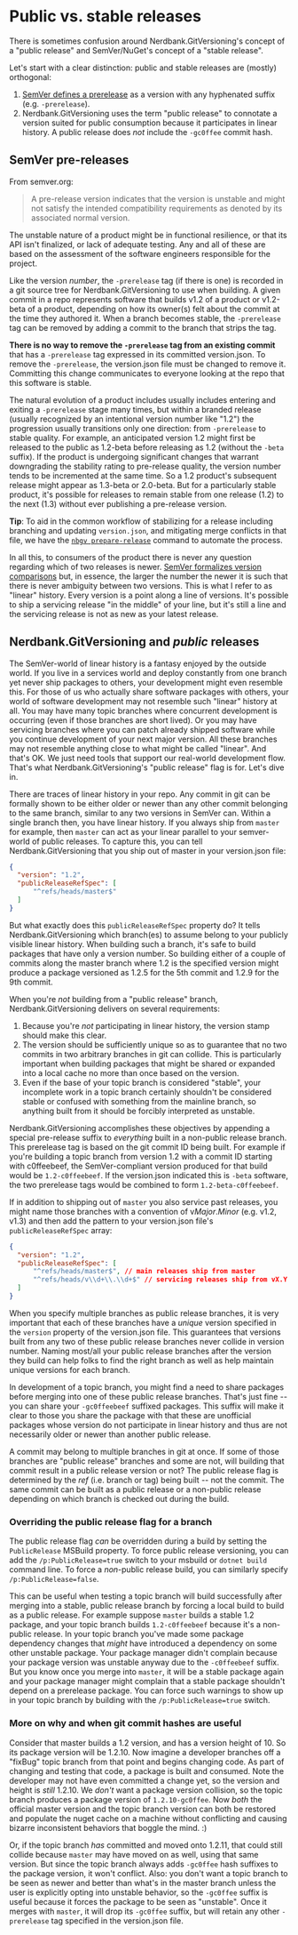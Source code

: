 # Public vs. stable releases

There is sometimes confusion around Nerdbank.GitVersioning's concept of a "public release"
and SemVer/NuGet's concept of a "stable release".

Let's start with a clear distinction: public and stable releases are (mostly) orthogonal:

1. [SemVer defines a prerelease](https://semver.org/#spec-item-9) as a version with any hyphenated suffix (e.g. `-prerelease`).
1. Nerdbank.GitVersioning uses the term "public release" to connotate a version suited for public consumption because it participates in linear history. A public release does *not* include the `-gc0ffee` commit hash.

## SemVer pre-releases

From semver.org:

> A pre-release version indicates that the version is unstable and might not satisfy the intended compatibility requirements as denoted by its associated normal version.

The unstable nature of a product might be in functional resilience, or that its API isn't finalized, or lack of adequate testing.
Any and all of these are based on the assessment of the software engineers responsible for the project.

Like the version *number*, the `-prerelease` tag (if there is one) is recorded in a git source tree for Nerdbank.GitVersioning to use when building.
A given commit in a repo represents software that builds v1.2 of a product or v1.2-beta of a product, depending on how its owner(s) felt about the commit at the time they authored it.
When a branch becomes stable, the `-prerelease` tag can be removed by adding a commit to the branch that strips the tag.

**There is no way to remove the `-prerelease` tag from an existing commit** that has a `-prerelease` tag expressed in its committed version.json.
To remove the `-prerelease`, the version.json file must be changed to remove it.
Committing this change communicates to everyone looking at the repo that this software is stable.

The natural evolution of a product includes usually includes entering and exiting a `-prerelease` stage many times, but within a branded release (usually recognized by an intentional version number like "1.2") the progression usually transitions only one direction: from `-prerelease` to stable quality.
For example, an anticipated version 1.2 might first be released to the public as 1.2-beta before releasing as 1.2 (without the `-beta` suffix).
If the product is undergoing significant changes that warrant downgrading the stability rating to pre-release quality, the version number tends to be incremented at the same time.
So a 1.2 product's subsequent release might appear as 1.3-beta or 2.0-beta.
But for a particularly stable product, it's possible for releases to remain stable from one release (1.2) to the next (1.3) without ever publishing a pre-release version.

**Tip**: To aid in the common workflow of stabilizing for a release including branching and updating `version.json`, and mitigating merge conflicts in that file, we have the [`nbgv prepare-release`][nbgv_prepare-release] command to automate the process.

In all this, to consumers of the product there is never any question regarding which of two releases is newer.
[SemVer formalizes version comparisons](https://semver.org/#spec-item-11) but, in essence, the larger the number the newer it is such that there is never ambiguity between two versions.
This is what I refer to as "linear" history.
Every version is a point along a line of versions.
It's possible to ship a servicing release "in the middle" of your line, but it's still a line and the servicing release is not as new as your latest release.

## Nerdbank.GitVersioning and *public* releases

The SemVer-world of linear history is a fantasy enjoyed by the outside world.
If you live in a services world and deploy constantly from one branch yet never ship packages to others, your development might even resemble this.
For those of us who actually share software packages with others, your world of software development may not resemble such "linear" history at all.
You may have many topic branches where concurrent development is occurring (even if those branches are short lived).
Or you may have servicing branches where you can patch already shipped software while you continue development of your next major version.
All these branches may not resemble anything close to what might be called "linear".
And that's OK. We just need tools that support our real-world development flow.
That's what Nerdbank.GitVersioning's "public release" flag is for. Let's dive in.

There are traces of linear history in your repo.
Any commit in git can be formally shown to be either older or newer than any other commit belonging to the same branch, similar to any two versions in SemVer can.
Within a single branch then, you have linear history.
If you always ship from `master` for example, then `master` can act as your linear parallel to your semver-world of public releases.
To capture this, you can tell Nerdbank.GitVersioning that you ship out of master in your version.json file:

```json
{
  "version": "1.2",
  "publicReleaseRefSpec": [
      "^refs/heads/master$"
  ]
}
```

But what exactly does this `publicReleaseRefSpec` property do?
It tells Nerdbank.GitVersioning which branch(es) to assume belong to your publicly visible linear history.
When building such a branch, it's safe to build packages that have only a version number.
So building either of a couple of commits along the master branch where 1.2 is the specified version might produce a package versioned as 1.2.5 for the 5th commit and 1.2.9 for the 9th commit.

When you're *not* building from a "public release" branch, Nerdbank.GitVersioning delivers on several requirements:

1. Because you're *not* participating in linear history, the version stamp should make this clear.
1. The version should be sufficiently unique so as to guarantee that no two commits in two arbitrary branches in git can collide. This is particularly important when building packages that might be shared or expanded into a local cache no more than once based on the version.
1. Even if the base of your topic branch is considered "stable", your incomplete work in a topic branch certainly shouldn't be considered stable or confused with something from the mainline branch, so anything built from it should be forcibly interpreted as unstable.

Nerdbank.GitVersioning accomplishes these objectives by appending a special pre-release suffix to _everything_ built in a non-public release branch. This prerelease tag is based on the git commit ID being built.
For example if you're building a topic branch from version 1.2 with a commit ID starting with c0ffeebeef, the SemVer-compliant version produced for that build would be `1.2-c0ffeebeef`. If the version.json indicated this is `-beta` software, the two prerelease tags would be combined to form `1.2-beta-c0ffeebeef`.

If in addition to shipping out of `master` you also service past releases, you might name those branches with a convention of v*Major*.*Minor* (e.g. v1.2, v1.3) and then add the pattern to your version.json file's `publicReleaseRefSpec` array:

```json
{
  "version": "1.2",
  "publicReleaseRefSpec": [
      "^refs/heads/master$", // main releases ship from master
      "^refs/heads/v\\d+\\.\\d+$" // servicing releases ship from vX.Y branches
  ]
}
```

When you specify multiple branches as public release branches, it is very important that each of these branches have a *unique* version specified in the `version` property of the version.json file.
This guarantees that versions built from any two of these public release branches never collide in version number.
Naming most/all your public release branches after the version they build can help folks to find the right branch as well as help maintain unique versions for each branch.

In development of a topic branch, you might find a need to share packages before merging into one of these public release branches.
That's just fine -- you can share your `-gc0ffeebeef` suffixed packages.
This suffix will make it clear to those you share the package with that these are unofficial packages whose version do not participate in linear history and thus are not necessarily older or newer than another public release.

A commit may belong to multiple branches in git at once.
If some of those branches are "public release" branches and some are not, will building that commit result in a public release version or not?
The public release flag is determined by the *ref* (i.e. branch or tag) being built -- not the commit.
The same commit can be built as a public release or a non-public release depending on which branch is checked out during the build.

### Overriding the public release flag for a branch

The public release flag *can* be overridden during a build by setting the `PublicRelease` MSBuild property.
To force public release versioning, you can add the `/p:PublicRelease=true` switch to your msbuild or `dotnet build` command line.
To force a *non*-public release build, you can similarly specify `/p:PublicRelease=false`.

This can be useful when testing a topic branch will build successfully after merging into a stable, public release branch by forcing a local build to build as a public release.
For example suppose `master` builds a stable 1.2 package, and your topic branch builds `1.2-c0ffeebeef` because it's a non-public release.
In your topic branch you've made some package dependency changes that *might* have introduced a dependency on some other unstable package.
Your package manager didn't complain because your package version was unstable anyway due to the `-c0ffeebeef` suffix.
But you know once you merge into `master`, it will be a stable package again and your package manager might complain that a stable package shouldn't depend on a prerelease package.
You can force such warnings to show up in your topic branch by building with the `/p:PublicRelease=true` switch.

### More on why and when git commit hashes are useful

Consider that master builds a 1.2 version, and has a version height of 10. So its package version will be 1.2.10. Now imagine a developer branches off a "fixBug" topic branch from that point and begins changing code. As part of changing and testing that code, a package is built and consumed. Note the developer may not have even committed a change yet, so the version and height is *still* 1.2.10. We *don't* want a package version collision, so the topic branch produces a package version of `1.2.10-gc0ffee`. Now *both* the official master version and the topic branch version can both be restored and populate the nuget cache on a machine without conflicting and causing bizarre inconsistent behaviors that boggle the mind. :)

Or, if the topic branch *has* committed and moved onto 1.2.11, that could still collide because `master` may have moved on as well, using that same version. But since the topic branch always adds `-gc0ffee` hash suffixes to the package version, it won't conflict.
Also: you don't want a topic branch to be seen as newer and better than what's in the master branch unless the user is explicitly opting into unstable behavior, so the `-gc0ffee` suffix is useful because it forces the package to be seen as "unstable". Once it merges with `master`, it will drop its `-gc0ffee` suffix, but will retain any other `-prerelease` tag specified in the version.json file.

[nbgv_prepare-release]: https://github.com/AArnott/Nerdbank.GitVersioning/blob/master/doc/nbgv-cli.md#preparing-a-release
